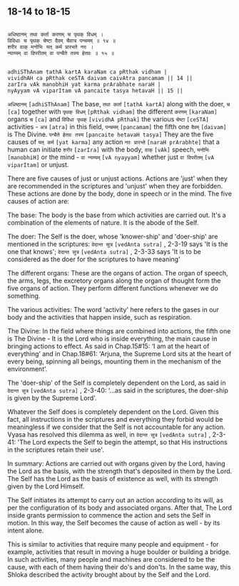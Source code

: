 ## 18-14 to 18-15


```shloka-sa

अधिष्ठानम् तथा कर्ता करणम् च पृथक् विधम् ।
विविधाः च पृथक् चेष्टा दैवम् चैवात्र पन्चमम् ॥ १४ ॥
शरीर वाक् मनोभिः यत् कर्म प्रारभते नरः ।
न्याय्यम् वा विपरीतम् वा पन्चैते तस्य हेतवः ॥ १५ ॥

```
```shloka-sa-hk

adhiSThAnam tathA kartA karaNam ca pRthak vidham |
vividhAH ca pRthak ceSTA daivam caivAtra pancamam || 14 ||
zarIra vAk manobhiH yat karma prArabhate naraH |
nyAyyam vA viparItam vA pancaite tasya hetavaH || 15 ||

```
`अधिष्ठानम्` `[adhiSThAnam]` The base, `तथा कर्ता` `[tathA kartA]` along with the doer, `च` `[ca]` together with `पृथक् विधम्` `[pRthak vidham]` the different `करणम्` `[karaNam]` organs `च` `[ca]` and `विविधा पृथक्` `[vividhA pRthak]` the various `चेष्टा` `[ceSTA]` activities - `अत्र` `[atra]` in this field, `पन्चमम्` `[pancamam]` the fifth one `दैवम्` `[daivam]` is The Divine.
`पन्चैते हेतवः तस्य` `[pancaite hetavaH tasya]` They are the five causes of `यत् कर्म` `[yat karma]` any action `नरः प्रारभ्ते` `[naraH prArabhte]` that a human can initiate `शरीर` `[zarIra]` with the body, `वाक्` `[vAk]` speech, `मनोभिः` `[manobhiH]` or the mind - `वा न्यय्यम्` `[vA nyayyam]` whether just `वा विपरीतम्` `[vA viparItam]` or unjust.

There are five causes of just or unjust actions. Actions are 'just' when they are recommended in the scriptures and 'unjust' when they are forbidden. These actions are done by the body, done in speech or in the mind. The five causes of action are:

The base: The body is the base from which activities are carried out. It's a combination of the elements of nature. It is the abode of the Self.

The doer: The Self is the doer, whose 'knower-ship' and 'doer-ship' are mentioned in the scriptures: 
`वेदान्त सुत्र` `[vedAnta sutra]` , 2-3-19
 says 'It is the one that knows'; 
`वेदान्त सुत्र` `[vedAnta sutra]` , 2-3-33
 says 'It is to be considered as the doer for the scriptures to have meaning'

The different organs: These are the organs of action. The organ of speech, the arms, legs, the excretory organs along the organ of thought form the five organs of action. They perform different functions whenever we do something.

The various activities: The word 'activity' here refers to the gases in our body and the activities that happen inside, such as respiration.

The Divine: In the field where things are combined into actions, the fifth one is The Divine - It is the Lord who is inside everything, the main cause in bringing actions to effect. As said in Chap.15#15: ‘I am at the heart of everything’ and in Chap.18#61: 'Arjuna, the Supreme Lord sits at the heart of every being, spinning all beings, mounting them in the mechanism of the environment’. 

The 'doer-ship' of the Self is completely dependent on the Lord, as said in 
`वेदान्त सुत्र` `[vedAnta sutra]` , 2-3-40:
 ‘…as said in the scriptures, the doer-ship is given by the Supreme Lord'.

Whatever the Self does is completely dependent on the Lord. Given this fact, all instructions in the scriptures and everything they forbid would be meaningless if we consider that the Self is not accountable for any action. Vyasa has resolved this dilemma as well, in 
`वेदान्त सुत्र` `[vedAnta sutra]` , 2-3-41:
 'The Lord expects the Self to begin the attempt, so that His instructions in the scriptures retain their use'.

In summary: Actions are carried out with organs given by the Lord, having the Lord as the basis, with the strength that's deposited in them by the Lord. The Self has the Lord as the basis of existence as well, with its strength given by the Lord Himself. 

The Self initiates its attempt to carry out an action according to its will, as per the configuration of its body and associated organs. After that, The Lord inside grants permission to commence the action and sets the Self in motion. In this way, the Self becomes the cause of action as well - by its intent alone.

This is similar to activities that require many people and equipment - for example, activities that result in moving a huge boulder or building a bridge. In such activities, many people and machines are considered to be the cause, with each of them having their do's and don'ts. In the same way, this Shloka described the activity brought about by the Self and the Lord.


